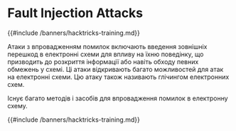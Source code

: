 # Fault Injection Attacks

{{#include /banners/hacktricks-training.md}}

Атаки з впровадженням помилок включають введення зовнішніх перешкод в електронні схеми для впливу на їхню поведінку, що призводить до розкриття інформації або навіть обходу певних обмежень у схемі. Ці атаки відкривають багато можливостей для атак на електронні схеми. Цю атаку також називають глічингом електронних схем.

Існує багато методів і засобів для впровадження помилок в електронну схему.

{{#include /banners/hacktricks-training.md}}
